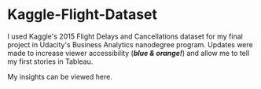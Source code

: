 # Kaggle-Flight-Dataset
I used Kaggle's 2015 Flight Delays and Cancellations dataset for my final project in Udacity's Business Analytics nanodegree program. Updates were made to increase viewer accessibility (***blue & orange!***) and allow me to tell my first stories in Tableau.

My insights can be viewed here.
